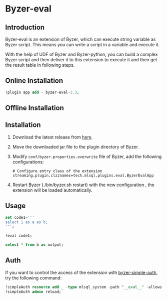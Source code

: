 # Byzer-eval

## Introduction

Byzer-eval is an extension of Byzer, which can execute string variable as Byzer script. This means
you can write a script in a variable and execute it.

With the help of UDF of Byzer and Byzer-python, you can build a complex Byzer script 
and then deliver it to this extension to execute it and then get the result table in following steps.

## Online Installation 

```sql
!plugin app add - byzer-eval-3.3;
```

## Offline Installation

## Installation

1. Download the latest release
   from [here](http://store.mlsql.tech/run?action=downloadPlugin&pluginType=MLSQL_PLUGIN&pluginName=byzer-eval-3.3&version=0.1.0-SNAPSHOT).
2. Move the downloaded jar file to the plugin directory of Byzer.
3. Modify `conf/byzer.properties.overwrite` file of Byzer, add the following configurations:

   ```properties
   # Configure entry class of the extension 
   streaming.plugin.clzznames=tech.mlsql.plugins.eval.ByzerEvalApp 
   ```

4. Restart Byzer (./bin/byzer.sh restart) with the new configuration , the extension will be loaded automatically.


## Usage

```sql
set code1='''
select 1 as a as b;
''';

!eval code1;

select * from b as output;
```

## Auth

If you want to control the access of the extension with [byzer-simple-auth](byzer-simple-auth),
try the following command:

```sql
!simpleAuth resource add _ -type mlsql_system -path "__eval__" -allows allwefantasy;
!simpleAuth admin reload;
```



